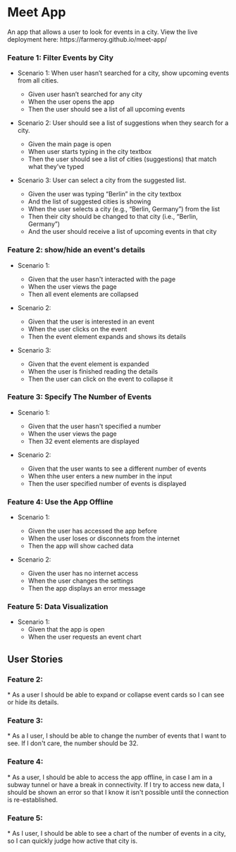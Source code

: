 <h1>Meet App</h1>
An app that allows a user to look for events in a city.
View the live deployment here: https://farmeroy.github.io/meet-app/

<h3>Feature 1: Filter Events by City</h3>

* Scenario 1: When user hasn’t searched for a city, show upcoming events from all cities.
  * Given user hasn’t searched for any city
  * When the user opens the app
  * Then the user should see a list of all upcoming events

* Scenario 2: User should see a list of suggestions when they search for a city.
  * Given the main page is open
  * When user starts typing in the city textbox
  * Then the user should see a list of cities (suggestions) that match what they’ve typed

* Scenario 3: User can select a city from the suggested list.
  * Given the user was typing “Berlin” in the city textbox
  * And the list of suggested cities is showing
  * When the user selects a city (e.g., “Berlin, Germany”) from the list
  * Then their city should be changed to that city (i.e., “Berlin, Germany”)
  * And the user should receive a list of upcoming events in that city

<h3>Feature 2: show/hide an event's details</h3>

* Scenario 1:
  * Given that the user hasn't interacted with the page
  * When the user views the page
  * Then all event elements are collapsed

* Scenario 2: 
  * Given that the user is interested in an event
  * When the user clicks on the event
  * Then the event element expands and shows its details

* Scenario 3: 
  * Given that the event element is expanded
  * When the user is finished reading the details
  * Then the user can click on the event to collapse it

<h3>Feature 3: Specify The Number of Events</h3>

* Scenario 1:
  * Given that the user hasn't specified a number
  * When the user views the page
  * Then 32 event elements are displayed

* Scenario 2:
  * Given that the user wants to see a different number of events
  * When thhe user enters a new number in the input
  * Then the user specified number of events is displayed

<h3>Feature 4: Use the App Offline</h3>

* Scenario 1: 
  * Given the user has accessed the app before
  * When the user loses or disconnets from the internet
  * Then the app will show cached data

* Scenario 2: 
  * Given the user has no internet access
  * When the user changes the settings
  * Then the app displays an error message

<h3>Feature 5: Data Visualization</h3>

* Scenario 1: 
  * Given that the app is open
  * When the user requests an event chart
 
<h2>User Stories</h2>

<h3>Feature 2:</h3>
  * As a user I should be able to expand or collapse event cards so I can see or hide its details.

<h3>Feature 3:</h3>
  * As a I user, I should be able to change the number of events that I want to see. If I don't care, the number should be 32.

 <h3>Feature 4:</h3>
  * As a user, I should be able to access the app offline, in case I am in a subway tunnel or have a break in connectivity. If I try to access new data, I should be shown an error so that I know it isn't possible until the connection is re-established.

<h3>Feature 5:</h3>
  * As I user, I should be able to see a chart of the number of events in a city, so I can quickly judge how active that city is. 
